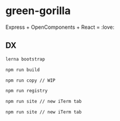 # green-gorilla

Express + OpenComponents + React = :love:

## DX

```bash
lerna bootstrap

npm run build

npm run copy // WIP

npm run registry

npm run site // new iTerm tab

npm run site // new iTerm tab
```
